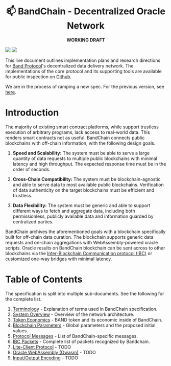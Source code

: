 <div align="center">
  <h1>📫 BandChain - Decentralized Oracle Network</h1>
  <b>WORKING DRAFT</b>
</div>

[![](https://img.shields.io/badge/chat-on%20Telegram%20💬-blue.svg)](https://t.me/bandprotocol)
[![](https://img.shields.io/badge/chat-on%20Discord%20🤖-violet.svg)](https://discord.gg/es9CK4)

This live document outlines implementation plans and research directions for [Band Protocol](https://bandprotocol.com)'s decentralized data delivery network. The implementations of the core protocol and its supporting tools are available for public inspection on [Github](https://github.com/bandprotocol/bandchain).

We are in the process of ramping a new spec. For the previous version, see [here](./legacy.md).

# Introduction

The majority of existing smart contract platforms, while support trustless execution of arbitrary programs, lack access to real-world data. This renders smart contracts not as useful. BandChain connects public blockchains with off-chain information, with the following design goals.

1. **Speed and Scalability:** The system must be able to serve a large quantity of data requests to multiple public blockchains with minimal latency and high throughput. The expected response time must be in the order of seconds.

2. **Cross-Chain Compatibility:** The system must be blockchain-agnostic and able to serve data to most available public blockchains. Verification of data authenticity on the target blockchains must be efficient and trustless.

3. **Data Flexibility:** The system must be generic and able to support different ways to fetch and aggregate data, including both permissionless, publicly available data and information guarded by centralized parties.

BandChain archives the aforementioned goals with a blockchain specifically built for off-chain data curation. The blockchain supports generic data requests and on-chain aggregations with WebAssembly-powered oracle scripts. Oracle results on BandChain blockchain can be sent across to other blockchains via the [Inter-Blockchain Communication protocol (IBC)](https://cosmos.network/ibc/) or customized one-way bridges with minimal latency.

# Table of Contents

The specification is split into multiple sub-documents. See the following for the complete list.

1. [Terminology](./1_terminology.md) - Explanation of terms used in BandChain specification.
2. [System Overview](./2_system_overview.md) - Overview of the network architecture.
3. [Token Economics](./3_token_economics.md) - BAND token and its economic inside of BandChain.
4. [Blockchain Parameters](./4_blockchain_parameters.md) - Global parameters and the proposed initial values.
5. [Protocol Messages](./5_protocol_messages.md) - List of BandChain-specific messages.
6. [IBC Packets](./6_ibc_packets.md) - Complete list of packets recognized by Bandchain.
7. [Lite-Client Protocol](./7_lite_client_protocol.md) - TODO
8. [Oracle WebAssembly (Owasm)](./8_oracle_webassembly.md) - TODO
9. [Input/Output Encoding](./9_input_output_encoding.md) - TODO
